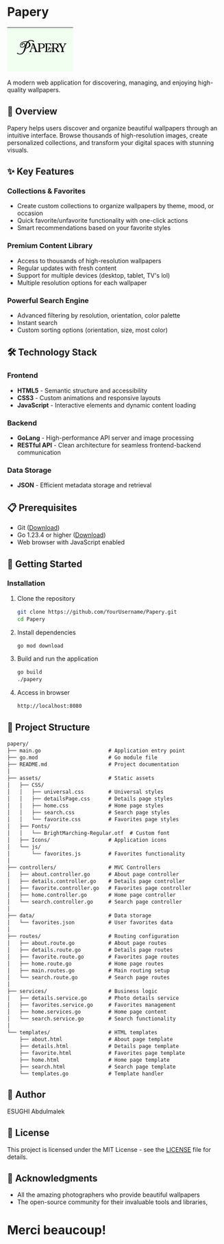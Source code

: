# Papery

![Papery Logo](/assets/Icons/paperyLogo.png)

A modern web application for discovering, managing, and enjoying high-quality wallpapers.

## 🌟 Overview

Papery helps users discover and organize beautiful wallpapers through an intuitive interface. Browse thousands of high-resolution images, create personalized collections, and transform your digital spaces with stunning visuals.

## ✨ Key Features

### Collections & Favorites
- Create custom collections to organize wallpapers by theme, mood, or occasion
- Quick favorite/unfavorite functionality with one-click actions
- Smart recommendations based on your favorite styles

### Premium Content Library
- Access to thousands of high-resolution wallpapers
- Regular updates with fresh content
- Support for multiple devices (desktop, tablet, TV's lol)
- Multiple resolution options for each wallpaper

### Powerful Search Engine
- Advanced filtering by resolution, orientation, color palette
- Instant search
- Custom sorting options (orientation, size, most color)

## 🛠️ Technology Stack

### Frontend
- **HTML5** - Semantic structure and accessibility
- **CSS3** - Custom animations and responsive layouts
- **JavaScript** - Interactive elements and dynamic content loading

### Backend
- **GoLang** - High-performance API server and image processing
- **RESTful API** - Clean architecture for seamless frontend-backend communication

### Data Storage
- **JSON** - Efficient metadata storage and retrieval

## 📋 Prerequisites

- Git ([Download](https://git-scm.com/downloads))
- Go 1.23.4 or higher ([Download](https://go.dev/dl/))
- Web browser with JavaScript enabled

## 🚀 Getting Started

### Installation

1. Clone the repository
   ```bash
   git clone https://github.com/YourUsername/Papery.git
   cd Papery
   ```

2. Install dependencies
   ```bash
   go mod download
   ```

3. Build and run the application
   ```bash
   go build
   ./papery
   ```

4. Access in browser
   ```
   http://localhost:8080
   ```

## 🧩 Project Structure

```
papery/
├── main.go                      # Application entry point
├── go.mod                       # Go module file
├── README.md                    # Project documentation
│
├── assets/                      # Static assets
│   ├── CSS/
│   │   ├── universal.css        # Universal styles
│   │   ├── detailsPage.css      # Details page styles
│   │   ├── home.css             # Home page styles
│   │   ├── search.css           # Search page styles
│   │   └── favorite.css         # Favorites page styles
│   ├── Fonts/
│   │   └── BrightMarching-Regular.otf  # Custom font
│   ├── Icons/                   # Application icons
│   └── js/
│       └── favorites.js         # Favorites functionality
│
├── controllers/                 # MVC Controllers
│   ├── about.controller.go      # About page controller
│   ├── details.controller.go    # Details page controller
│   ├── favorite.controller.go   # Favorites page controller
│   ├── home.controller.go       # Home page controller
│   └── search.controller.go     # Search page controller
│
├── data/                        # Data storage
│   └── favorites.json           # User favorites data
│
├── routes/                      # Routing configuration
│   ├── about.route.go           # About page routes
│   ├── details.route.go         # Details page routes
│   ├── favorite.route.go        # Favorites page routes
│   ├── home.route.go            # Home page routes 
│   ├── main.routes.go           # Main routing setup
│   └── search.route.go          # Search page routes
│
├── services/                    # Business logic
│   ├── details.service.go       # Photo details service
│   ├── favorites.service.go     # Favorites management
│   ├── home.services.go         # Home page content
│   └── search.service.go        # Search functionality
│
└── templates/                   # HTML templates
    ├── about.html               # About page template
    ├── details.html             # Details page template
    ├── favorite.html            # Favorites page template
    ├── home.html                # Home page template
    ├── search.html              # Search page template
    └── templates.go             # Template handler
```

## 🤝 Author

ESUGHI Abdulmalek

## 📄 License

This project is licensed under the MIT License - see the [LICENSE](LICENSE) file for details.

## 🙏 Acknowledgments

- All the amazing photographers who provide beautiful wallpapers
- The open-source community for their invaluable tools and libraries, 

# Merci beaucoup!